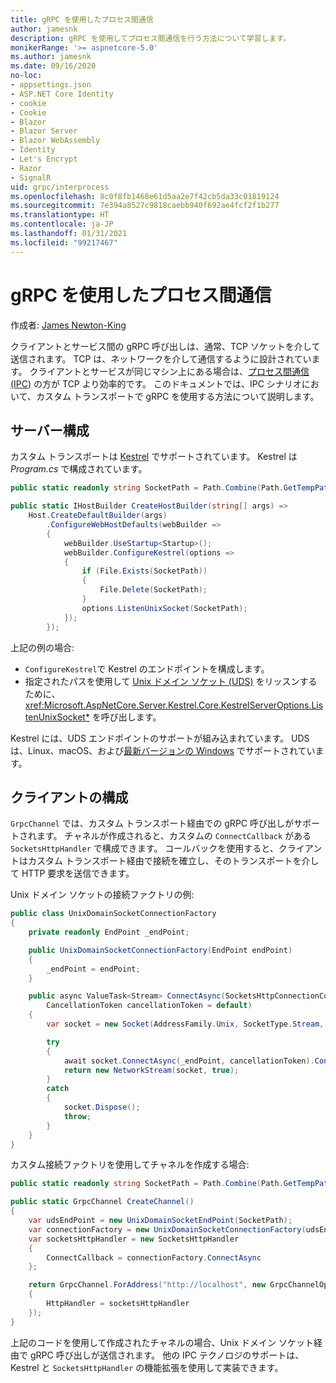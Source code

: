 ```yaml
---
title: gRPC を使用したプロセス間通信
author: jamesnk
description: gRPC を使用してプロセス間通信を行う方法について学習します。
monikerRange: '>= aspnetcore-5.0'
ms.author: jamesnk
ms.date: 09/16/2020
no-loc:
- appsettings.json
- ASP.NET Core Identity
- cookie
- Cookie
- Blazor
- Blazor Server
- Blazor WebAssembly
- Identity
- Let's Encrypt
- Razor
- SignalR
uid: grpc/interprocess
ms.openlocfilehash: 8c0f8fb1468e61d5aa2e7f42cb5da33c01819124
ms.sourcegitcommit: 7e394a8527c9818caebb940f692ae4fcf2f1b277
ms.translationtype: HT
ms.contentlocale: ja-JP
ms.lasthandoff: 01/31/2021
ms.locfileid: "99217467"
---
```

# <a name="inter-process-communication-with-grpc"></a>gRPC を使用したプロセス間通信

作成者: [James Newton-King](https://twitter.com/jamesnk)

クライアントとサービス間の gRPC 呼び出しは、通常、TCP ソケットを介して送信されます。 TCP は、ネットワークを介して通信するように設計されています。 クライアントとサービスが同じマシン上にある場合は、[プロセス間通信 (IPC)](https://wikipedia.org/wiki/Inter-process_communication) の方が TCP より効率的です。 このドキュメントでは、IPC シナリオにおいて、カスタム トランスポートで gRPC を使用する方法について説明します。

## <a name="server-configuration"></a>サーバー構成

カスタム トランスポートは [Kestrel](xref:fundamentals/servers/kestrel) でサポートされています。 Kestrel は *Program.cs* で構成されています。

```csharp
public static readonly string SocketPath = Path.Combine(Path.GetTempPath(), "socket.tmp");

public static IHostBuilder CreateHostBuilder(string[] args) =>
    Host.CreateDefaultBuilder(args)
        .ConfigureWebHostDefaults(webBuilder =>
        {
            webBuilder.UseStartup<Startup>();
            webBuilder.ConfigureKestrel(options =>
            {
                if (File.Exists(SocketPath))
                {
                    File.Delete(SocketPath);
                }
                options.ListenUnixSocket(SocketPath);
            });
        });
```

上記の例の場合:

* `ConfigureKestrel`で Kestrel のエンドポイントを構成します。
* 指定されたパスを使用して [Unix ドメイン ソケット (UDS)](https://wikipedia.org/wiki/Unix_domain_socket) をリッスンするために、<xref:Microsoft.AspNetCore.Server.Kestrel.Core.KestrelServerOptions.ListenUnixSocket*> を呼び出します。

Kestrel には、UDS エンドポイントのサポートが組み込まれています。 UDS は、Linux、macOS、および[最新バージョンの Windows](https://devblogs.microsoft.com/commandline/af_unix-comes-to-windows/) でサポートされています。

## <a name="client-configuration"></a>クライアントの構成

`GrpcChannel` では、カスタム トランスポート経由での gRPC 呼び出しがサポートされます。 チャネルが作成されると、カスタムの `ConnectCallback` がある `SocketsHttpHandler` で構成できます。 コールバックを使用すると、クライアントはカスタム トランスポート経由で接続を確立し、そのトランスポートを介して HTTP 要求を送信できます。

Unix ドメイン ソケットの接続ファクトリの例:

```csharp
public class UnixDomainSocketConnectionFactory
{
    private readonly EndPoint _endPoint;

    public UnixDomainSocketConnectionFactory(EndPoint endPoint)
    {
        _endPoint = endPoint;
    }

    public async ValueTask<Stream> ConnectAsync(SocketsHttpConnectionContext _,
        CancellationToken cancellationToken = default)
    {
        var socket = new Socket(AddressFamily.Unix, SocketType.Stream, ProtocolType.Unspecified);

        try
        {
            await socket.ConnectAsync(_endPoint, cancellationToken).ConfigureAwait(false);
            return new NetworkStream(socket, true);
        }
        catch
        {
            socket.Dispose();
            throw;
        }
    }
}
```

カスタム接続ファクトリを使用してチャネルを作成する場合:

```csharp
public static readonly string SocketPath = Path.Combine(Path.GetTempPath(), "socket.tmp");

public static GrpcChannel CreateChannel()
{
    var udsEndPoint = new UnixDomainSocketEndPoint(SocketPath);
    var connectionFactory = new UnixDomainSocketConnectionFactory(udsEndPoint);
    var socketsHttpHandler = new SocketsHttpHandler
    {
        ConnectCallback = connectionFactory.ConnectAsync
    };

    return GrpcChannel.ForAddress("http://localhost", new GrpcChannelOptions
    {
        HttpHandler = socketsHttpHandler
    });
}
```

上記のコードを使用して作成されたチャネルの場合、Unix ドメイン ソケット経由で gRPC 呼び出しが送信されます。 他の IPC テクノロジのサポートは、Kestrel と `SocketsHttpHandler` の機能拡張を使用して実装できます。
